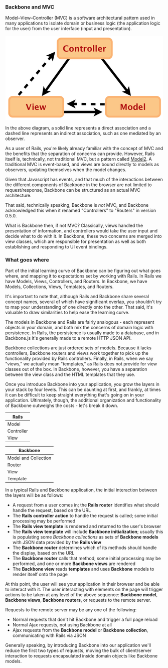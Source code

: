 ### Backbone and MVC

Model–View–Controller (MVC) is a software architectural pattern used in many
applications to isolate domain or business logic (the application logic for the user)
from the user interface (input and presentation).

![Model-View-Controller concept](../image/MVCDiagram.png)

In the above diagram, a solid line represents a direct association and a dashed
line represents an indirect association, such as one mediated by an observer.

As a user of Rails, you're likely already familiar with the concept of MVC and
the benefits that the separation of concerns can provide. However, Rails
itself is, technically, not traditional MVC, but a pattern called
[Model2](http://en.wikipedia.org/wiki/Model2). A traditional MVC is event-based,
and views are bound directly to models as observers, updating themselves when
the model changes.

Given that Javascript has events, and that much of the interactions between the
different components of Backbone in the browser are not limited to
request/response, Backbone can be structured as an actual MVC architecture.

That said, technically speaking, Backbone is _not_ MVC, and Backbone
acknowledged this when it renamed "Controllers" to "Routers" in version 0.5.0.

What is Backbone then, if not MVC?  Classically, views handled the presentation
of information, and controllers would take the user input and decide what
to do with it.  In Backbone, these two concerns are merged into view classes,
which are responsible for presentation as well as both establishing and responding
to UI event bindings.

### What goes where

Part of the initial learning curve of Backbone can be figuring out what goes
where, and mapping it to expectations set by working with Rails.  In Rails
we have Models, Views, Controllers, and Routers.  In Backbone, we have
Models, Collections, Views, Templates, and Routers.

It's important to note that, although Rails and Backbone share several concept
names, several of which have significant overlap, you shouldn't try to map your
understanding of one directly onto the other.  That said, it's valuable to draw
similarities to help ease the learning curve.

The models in Backbone and Rails are fairly analogous - each represent
objects in your domain, and both mix the concerns of domain logic with
persistence.  In Rails, the persistence is usually made to a database, and in 
Backbone.js it's generally made to a remote HTTP JSON API.

Backbone collections are just ordered sets of models.  Because it lacks
controllers, Backbone routers and views work together to pick up the
functionality provided by Rails controllers. Finally, in Rails, when we say
"views," we actually mean "templates," as Rails does not provide for view classes
out of the box.  In Backbone, however, you have a separation between the
view class and the HTML templates that they use.

Once you introduce Backbone into your application, you grow the layers in your
stack by four levels. This can be daunting at first, and frankly, at times it
can be difficult to keep straight everything that's going on in your application.
Ultimately, though, the additional organization and functionality of Backbone
outweighs the costs - let's break it down.

| Rails      |
|------------|
| Model      |
| Controller |
| View       |

| Backbone             |
|----------------------|
| Model and Collection |
| Router               |
| View                 |
| Template             |

In a typical Rails and Backbone application, the initial interaction between
the layers will be as follows:

- A request from a user comes in; the **Rails router** identifies what should
  handle the request, based on the URL
- The **Rails controller action** to handle the request is called; some initial
  processing may be performed
- The **Rails view template** is rendered and returned to the user's browser
- The **Rails view template** will include **Backbone initialization**; usually
  this is populating some *Backbone collections* as sets of **Backbone models**
  with JSON data provided by the **Rails view**
- The **Backbone router** determines which of its methods should handle the
  display, based on the URL
- The **Backbone router** calls that method; some initial processing
  may be performed, and one or more **Backbone views** are rendered
- The **Backbone view** reads **templates** and uses **Backbone** models to
  render itself onto the page

At this point, the user will see your application in their browser and be able to
interact with it.  The user interacting with elements on the page will trigger
actions to be taken at any level of the above sequence: **Backbone model**,
**Backbone views**, **Backbone routers**, or requests to the remote server.

Requests to the remote server may be any one of the following:

- Normal requests that don't hit Backbone and trigger a full page reload
- Normal Ajax requests, not using Backbone at all
- Ajax requests from the **Backbone model** or **Backbone collection**,
  communicating with Rails via JSON

Generally speaking, by introducing Backbone into our application we'll reduce
the first two types of requests, moving the bulk of client/server interaction
to requests encapsulated inside domain objects like Backbone models.
